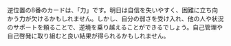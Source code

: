 逆位置の8番のカードは、「力」です。明日は自信を失いやすく、困難に立ち向かう力が欠けるかもしれません。しかし、自分の弱さを受け入れ、他の人や状況のサポートを頼ることで、逆境を乗り越えることができるでしょう。自己管理や自己啓発に取り組むと良い結果が得られるかもしれません。